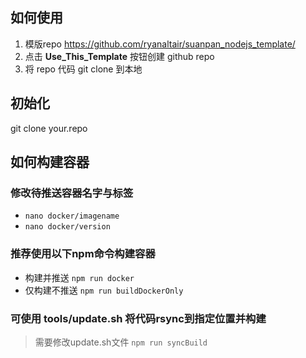 ## 如何使用
1. 模版repo https://github.com/ryanaltair/suanpan_nodejs_template/
2. 点击 __Use_This_Template__ 按钮创建 github repo
3. 将 repo 代码 git clone 到本地

## 初始化
git clone your.repo

## 如何构建容器
### 修改待推送容器名字与标签
- `nano docker/imagename`
- `nano docker/version`

### 推荐使用以下npm命令构建容器
- 构建并推送 `npm run docker`
- 仅构建不推送 `npm run buildDockerOnly`

### 可使用 tools/update.sh 将代码rsync到指定位置并构建
> 需要修改update.sh文件
`npm run syncBuild`
